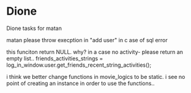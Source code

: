 Dione
=====

Dione
tasks for matan

matan please throw execption in "add user" in c ase of sql error


this funciton return NULL. why? in a case no activity- please return an empty list..
	friends_activities_strings = log_in_window.user.get_friends_recent_string_activities();


i think we better change functions in movie_logics to be static. i see no point of creating an instance in order to use the functions..
